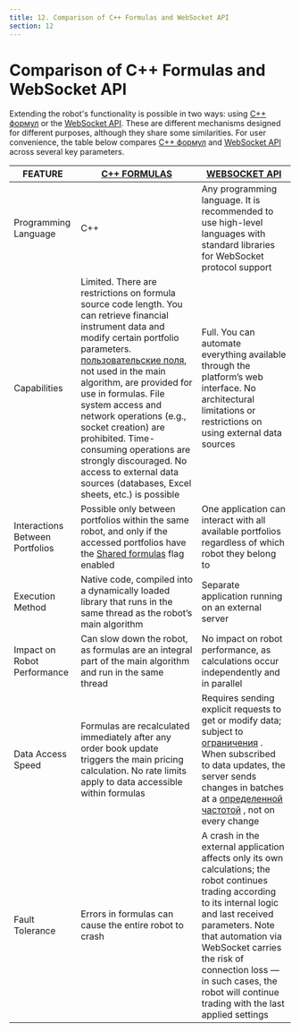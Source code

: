 ```yaml
---
title: 12. Comparison of C++ Formulas and WebSocket API
section: 12
---
```


# Comparison of C++ Formulas and WebSocket API

Extending the robot's functionality is possible in two ways: using [С++ формул](c-api.md#cpp) or the [WebSocket API](api.md#api). These are different mechanisms designed for different purposes, although they share some similarities. For user convenience, the table below compares [С++ формул](c-api.md#cpp) and [WebSocket API](api.md#api) across several key parameters.

|FEATURE|[С++ FORMULAS](c-api.md#cpp)|[WEBSOCKET API](api.md#api)|
|---|---|---|
|Programming Language|C++|Any programming language. It is recommended to use high-level languages with standard libraries for WebSocket protocol support|
|Capabilities|Limited. There are restrictions on formula source code length. You can retrieve financial instrument data and modify certain portfolio parameters. [пользовательские поля](params-description.md#p.user_fields), not used in the main algorithm, are provided for use in formulas. File system access and network operations (e.g., socket creation) are prohibited. Time-consuming operations are strongly discouraged. No access to external data sources (databases, Excel sheets, etc.) is possible|Full. You can automate everything available through the platform’s web interface. No architectural limitations or restrictions on using external data sources
|Interactions Between Portfolios|Possible only between portfolios within the same robot, and only if the accessed portfolios have the [Shared formulas](params-description.md#p._sh_f) flag enabled|One application can interact with all available portfolios regardless of which robot they belong to|
|Execution Method|Native code, compiled into a dynamically loaded library that runs in the same thread as the robot’s main algorithm|Separate application running on an external server|
|Impact on Robot Performance|Can slow down the robot, as formulas are an integral part of the main algorithm and run in the same thread|No impact on robot performance, as calculations occur independently and in parallel|
|Data Access Speed|Formulas are recalculated immediately after any order book update triggers the main pricing calculation. No rate limits apply to data accessible within formulas|Requires sending explicit requests to get or modify data; subject to [ограничения](api.md#api.rate_limits) . When subscribed to data updates, the server sends changes in batches at a [определенной частотой](api.md#api.updates_rate) , not on every change|
|Fault Tolerance|Errors in formulas can cause the entire robot to crash|A crash in the external application affects only its own calculations; the robot continues trading according to its internal logic and last received parameters. Note that automation via WebSocket carries the risk of connection loss — in such cases, the robot will continue trading with the last applied settings

